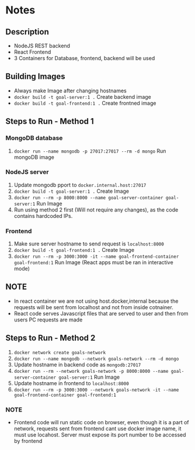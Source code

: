 # Notes

## Description

- NodeJS REST backend
- React Frontend
- 3 Containers for Database, frontend, backend will be used

## Building Images

- Always make Image after changing hostnames
- `docker build -t goal-server:1 .` Create backend image
- `docker build -t goal-frontend:1 .` Create frontned image

## Steps to Run - Method 1

### MongoDB database

1. `docker run --name mongodb -p 27017:27017 --rm -d mongo` Run mongoDB image

### NodeJS server

1. Update mongodb pport to `docker.internal.host:27017`
2. `docker build -t goal-server:1 .` Create Image
3. `docker run --rm -p 8000:8000 --name goal-server-container goal-server:1` Run Image
4. Run using method 2 first (Will not require any changes), as the code contains hardcoded IPs.

### Frontend

1. Make sure server hostname to send request is `localhost:8000`
1. `docker build -t goal-frontend:1 .` Create Image
2. `docker run --rm -p 3000:3000 -it --name goal-frontend-container goal-frontend:1` Run Image (React apps must be ran in interactive mode)

## NOTE
- In react container we are not using host.docker,internal because the requests will be sent from localhost and not from inside cotnainer.
- React code serves Javascript files that are served to user and then from users PC requests are made

## Steps to Run - Method 2

1. `docker network create goals-network`
2. `docker run --name mongodb --network goals-network --rm -d mongo`
3. Update hostname in backend code as `mongodb:27017`
4. `docker run --rm --network goals-network -p 8000:8000 --name goal-server-container goal-server:1` Run Image
5. Update hostname in frontend to `localhost:8000`
6. `docker run --rm -p 3000:3000 --network goals-network -it --name goal-frontend-container goal-frontend:1`

### NOTE
- Frontend code will run static code on browser, even though it is a part of network, requests sent from frontend cant use docker image name, it must use locahost. Server must expose its port number to be accessed by frontend
